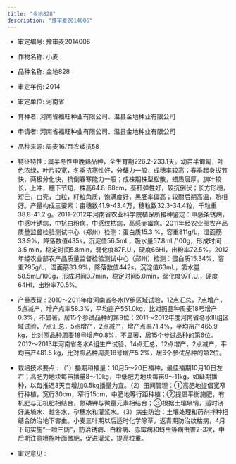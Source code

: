 ```yaml
---
title: "金地828"
description: "豫审麦2014006"
---
```

* 审定编号:  豫审麦2014006

*  作物名称:  小麦

*  品种名称:  金地828

*  审定年份:  2014

*  审定单位:  河南省

* 育种者:  河南省福旺种业有限公司、温县金地种业有限公司

*  申请者:  河南省福旺种业有限公司、温县金地种业有限公司

*  品种来源:  周麦16/百农矮抗58


*  特征特性 : 
属半冬性中晚熟品种，全生育期226.2-233.1天。幼苗半匍匐，叶色浓绿，叶片较宽，冬季抗寒性好，分蘖力一般，成穗率较高；春季起身拔节快，两极分化快，抗倒春寒能力一般；成株期株型松散，蜡质层厚，旗叶较长，上冲，穗下节短，株高64.8-68cm，茎秆弹性好，较抗倒伏；长方形穗，短芒，白壳，白粒，籽粒角质，饱满度好，黑胚率偏高；较耐后期高温，熟相好。产量构成三要素：亩穗数41.9-43.4万，穗粒数32.3-34.4粒，千粒重38.8-41.2 g。2011-2012年河南省农业科学院植保所接种鉴定：中感条锈病，中感叶锈病，中抗白粉病，中感纹枯病，高感赤霉病。2011年经农业部农产品质量监督检验测试中心（郑州）检测：蛋白质15.3 %，容重811g/L，湿面筋33.9%，降落数值435s，沉淀值56.5mL，吸水量57.8mL/100g，形成时间3.5 min，稳定时间5.8min，弱化度87F.U.，硬度66HI，出粉率72.5%。2012年经农业部农产品质量监督检验测试中心（郑州）检测：蛋白质15.34%，容重795g/L，湿面筋33.9%，降落数值442s，沉淀值63mL，吸水量58.5mL/100g，形成时间3.7min，稳定时间5.0min，弱化度97F.U.，硬度64HI，出粉率70.5%。

 
*  产量表现 : 
2010～2011年度河南省冬水Ⅳ组区域试验，12点汇总，7点增产，5点减产，增产点率58.3%，平均亩产551.0kg，比对照品种周麦18号增产0.3%，不显著，居15个参试品种的第8位；2011～2012年度河南省冬水Ⅲ组区域试验，7点汇总，5点增产，2点减产，增产点率71.4%，平均亩产465.9 kg，比对照品种周麦18号增产0.8%，不显著，居15个参试品种的第6位。2012～2013年河南省冬水A组生产试验，14点汇总，12点增产，2点减产，平均亩产481.5 kg，比对照品种周麦18号增产5.2%，居6个参试品种的第2位。


*  栽培技术要点 : 
（1）播期和播量：10月5～20日播种，最佳播期10月10日左右；高肥力地块每亩播量8～10kg，中低肥力地块每亩9～11kg，如延期播种，以每推迟3天亩增加0.5kg播量为宜。（2）田间管理：①高肥地提倡宽窄行种植，宽行30cm，窄行15cm，中肥地等行距种植；②提倡平衡施肥，有机肥与无机肥相结合，氮磷钾与微量元素相结合；③根据土壤墒情，适时浇好底墒水、越冬水、孕穗水和灌浆水。（3）病虫防治：土壤处理和药剂拌种相结合防治地下害虫。小麦三叶期以后适时化学除草，返青期防治纹枯病，4月下旬实施“一喷三防”，防治锈病、白粉病、赤霉病和蚜虫等病虫害2-3次，中后期注意喷施叶面微肥，促进灌浆，提高粒重。


*  审定意见 : 

